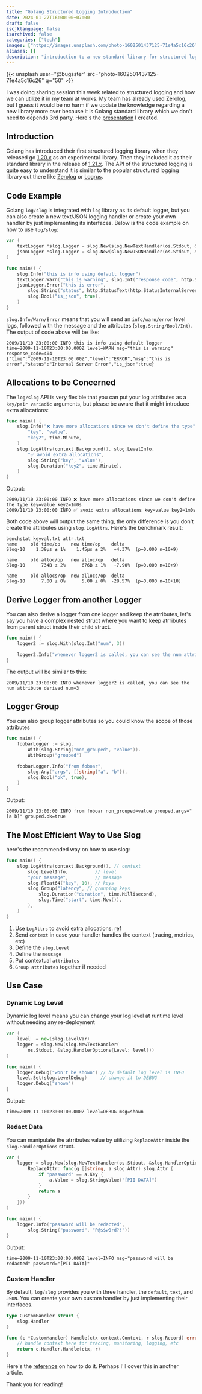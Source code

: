 ```yaml
---
title: "Golang Structured Logging Introduction"
date: 2024-01-27T16:00:00+07:00
draft: false
iscjklanguage: false
isarchived: false
categories: ["tech"]
images: ["https://images.unsplash.com/photo-1602501437125-71e4a5c16c26?w=1920&q=50"]
aliases: []
description: "introduction to a new standard library for structured logging in Golang"
---
```


{{< unsplash user="@bugsster" src="photo-1602501437125-71e4a5c16c26" q="50" >}}

I was doing sharing session this week related to structured logging and how we can utilize it in my team at works. My team has already used Zerolog, but I guess it would be no harm if we update the knowledge regarding a new library more over because it is Golang standard library which we don't need to depends 3rd party. Here's the [presentation](https://go-talks.appspot.com/github.com/clavinjune/presents/golang-structured-logging-introduction/index.slide#1) I created.

## Introduction

Golang has introduced their first structured logging library when they released go [1.20.x](https://pkg.go.dev/golang.org/x/exp@v0.0.0-20240119083558-1b970713d09a/slog) as an experimental library. Then they included it as their standard library in the release of [1.21.x](https://tip.golang.org/doc/go1.21#slog). The API of the structured logging is quite easy to understand it is similar to the popular structured logging library out there like [Zerolog](https://pkg.go.dev/github.com/rs/zerolog) or [Logrus](https://pkg.go.dev/github.com/sirupsen/logrus).

## Code Example

Golang `log/slog` is integrated with `log` library as its default logger, but you can also create a new text/JSON logging handler or create your own handler by just implementing its interfaces. Below is the code example on how to use `log/slog`:

```go
var (
    textLogger *slog.Logger = slog.New(slog.NewTextHandler(os.Stdout, &slog.HandlerOptions{}))
    jsonLogger *slog.Logger = slog.New(slog.NewJSONHandler(os.Stdout, &slog.HandlerOptions{}))
)

func main() {
    slog.Info("this is info using default logger")
    textLogger.Warn("this is warning", slog.Int("response_code", http.StatusNotFound))
    jsonLogger.Error("this is error",
        slog.String("status", http.StatusText(http.StatusInternalServerError)),
        slog.Bool("is_json", true),
    )
}
```

`slog.Info/Warn/Error` means that you will send an `info/warn/error` level logs, followed with the message and the attributes (`slog.String/Bool/Int`). The output of code above will be like:

```shell
2009/11/10 23:00:00 INFO this is info using default logger
time=2009-11-10T23:00:00.000Z level=WARN msg="this is warning" response_code=404
{"time":"2009-11-10T23:00:00Z","level":"ERROR","msg":"this is error","status":"Internal Server Error","is_json":true}
```

## Allocations to be Concerned

The `log/slog` API is very flexible that you can put your log attributes as a `key/pair variadic` arguments, but please be aware that it might introduce extra allocations:

```go
func main() {
    slog.Info("❌ have more allocations since we don't define the type",
        "key", "value",
        "key2", time.Minute,
    )
    slog.LogAttrs(context.Background(), slog.LevelInfo,
		"✅ avoid extra allocations",
        slog.String("key", "value"),
        slog.Duration("key2", time.Minute),
    )
}
```

Output:

```shell
2009/11/10 23:00:00 INFO ❌ have more allocations since we don't define the type key=value key2=1m0s
2009/11/10 23:00:00 INFO ✅ avoid extra allocations key=value key2=1m0s
```

Both code above will output the same thing, the only difference is you don't create the attributes using `slog.LogAttrs`. Here's the benchmark result:

```shell
benchstat keyval.txt attr.txt
name     old time/op    new time/op    delta
Slog-10    1.39µs ± 1%    1.45µs ± 2%   +4.37%  (p=0.000 n=10+9)

name     old alloc/op   new alloc/op   delta
Slog-10      734B ± 2%      676B ± 1%   -7.90%  (p=0.000 n=10+9)

name     old allocs/op  new allocs/op  delta
Slog-10      7.00 ± 0%      5.00 ± 0%  -28.57%  (p=0.000 n=10+10)
```

## Derive Logger from another Logger

You can also derive a logger from one logger and keep the atrributes, let's say you have a complex nested struct where you want to keep atrributes from parent struct inside their child struct.

```go
func main() {
    logger2 := slog.With(slog.Int("num", 3))

    logger2.Info("whenever logger2 is called, you can see the num attribute derived")
}
```

The output will be similar to this:

```shell
2009/11/10 23:00:00 INFO whenever logger2 is called, you can see the num attribute derived num=3
```

## Logger Group

You can also group logger attributes so you could know the scope of those attributes

```go
func main() {
    foobarLogger := slog.
        With(slog.String("non_grouped", "value")).
        WithGroup("grouped")

	foobarLogger.Info("from foboar",
		slog.Any("args", []string{"a", "b"}),
		slog.Bool("ok", true),
	)
}
```

Output:

```shell
2009/11/10 23:00:00 INFO from foboar non_grouped=value grouped.args="[a b]" grouped.ok=true
```

## The Most Efficient Way to Use Slog

here's the recommended way on how to use slog:

```go
func main() {
    slog.LogAttrs(context.Background(), // context
        slog.LevelInfo,          // level
        "your message",          // message
        slog.Float64("key", 10), // keys
        slog.Group("latency", // grouping keys
            slog.Duration("duration", time.Millisecond),
            slog.Time("start", time.Now()),
        ),
    )
}
```

1. Use `LogAttrs` to avoid extra allocations. [ref](https://pkg.go.dev/log/slog#hdr-Attrs_and_Values)
1. Send `context` in case your handler handles the context (tracing, metrics, etc)
1. Define the `slog.Level`
1. Define the `message`
1. Put contextual `attributes`
1. `Group attributes` together if needed

## Use Case

### Dynamic Log Level

Dynamic log level means you can change your log level at runtime level without needing any re-deployment

```go
var (
    level  = new(slog.LevelVar)
    logger = slog.New(slog.NewTextHandler(
        os.Stdout, &slog.HandlerOptions{Level: level}))
)

func main() {
    logger.Debug("won't be shown") // by default log level is INFO
    level.Set(slog.LevelDebug)     // change it to DEBUG
    logger.Debug("shown")
}
```

Output:

```shell
time=2009-11-10T23:00:00.000Z level=DEBUG msg=shown
```

### Redact Data

You can manipulate the atrributes value by utilizing `ReplaceAttr` inside the `slog.HandlerOptions` struct.

```go
var (
    logger = slog.New(slog.NewTextHandler(os.Stdout, &slog.HandlerOptions{
		ReplaceAttr: func(g []string, a slog.Attr) slog.Attr {
            if "password" == a.Key {
                a.Value = slog.StringValue("[PII DATA]")
            }
            return a
        }
	}))
)

func main() {
    logger.Info("password will be redacted",
        slog.String("password", "P@$$w0rd?!"))
}
```

Output:

```shell
time=2009-11-10T23:00:00.000Z level=INFO msg="password will be redacted" password="[PII DATA]"
```

### Custom Handler

By default, `log/slog` provides you with three handler, the `default`, `text`, and `JSON`. You can create your own custom handler by just implementing their interfaces.

```go
type CustomHandler struct {
    slog.Handler
}

func (c *CustomHandler) Handle(ctx context.Context, r slog.Record) error {
    // handle context here for tracing, monitoring, logging, etc
    return c.Handler.Handle(ctx, r)
}
```

Here's the [reference](https://github.com/golang/example/blob/master/slog-handler-guide/README.md) on how to do it. Perhaps I'll cover this in another article.

Thank you for reading!
